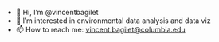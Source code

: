 - 👋 Hi, I’m @vincentbagilet
- 👀 I’m interested in environmental data analysis and data viz
- 📫 How to reach me: vincent.bagilet@columbia.edu

<!---
vincentbagilet/vincentbagilet is a ✨ special ✨ repository because its `README.md` (this file) appears on your GitHub profile.
You can click the Preview link to take a look at your changes.
--->
